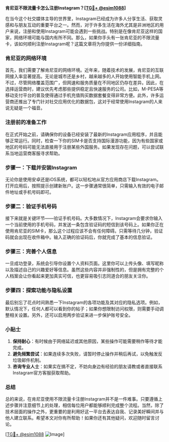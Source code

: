 **肯尼亚不限流量卡怎么注册Instagram？[[TG💪+ @esim1088](https://t.me/s/esim1088)]**

在当今这个社交媒体主导的世界里，Instagram已经成为许多人分享生活、获取灵感和与朋友互动的重要平台之一。然而，对于许多生活在海外尤其是非洲地区的用户来说，注册和使用Instagram可能会遇到一些挑战。特别是在像肯尼亚这样的国家，网络环境可能与国内有所不同。那么，如果你手头有一张肯尼亚的不限流量卡，该如何顺利注册Instagram呢？这篇文章将为你提供一份详细指南。

### 肯尼亚的网络环境

首先，我们需要了解肯尼亚的网络环境。近年来，随着技术的发展，肯尼亚的互联网接入率显著提高。无论是城市还是乡村，越来越多的人开始使用智能手机上网。不过，尽管网络覆盖范围广，但网速和服务质量在不同地区仍存在差异。因此，在选择运营商时，建议优先考虑那些提供稳定且快速服务的公司。比如，M-PESA等移动支付平台的普及使得通过手机充值购买数据套餐变得非常方便。此外，许多运营商还推出了专门针对社交应用优化的数据包，这对于经常使用Instagram的人来说无疑是一个福音。

### 注册前的准备工作

在正式开始之前，请确保你的设备已经安装了最新的Instagram应用程序，并且能够正常运行。同时，检查一下你的SIM卡是否支持国际漫游功能，因为有些国家或地区的号码可能无法直接用于注册某些外国服务。如果发现存在问题，可以尝试联系当地运营商客服寻求帮助。

### 步骤一：下载并安装Instagram

无论你是使用安卓还是iOS系统，都可以轻松地从官方应用商店下载Instagram。打开应用后，按照提示创建新账户。这一步骤通常很简单，只需输入有效的电子邮件地址或手机号码即可。

### 步骤二：验证手机号码

接下来就是关键环节——验证手机号码。大多数情况下，Instagram会要求你输入一个当前使用的手机号码，并发送一条包含验证码的短信到该号码上。如果你正在使用肯尼亚的SIM卡，那么这个过程应该不会有任何障碍。只需等待几分钟，验证码就会出现在收件箱中。输入正确的验证码后，你就完成了基本的信息验证。

### 步骤三：完善个人信息

一旦成功登录，系统会引导你设置个人资料页面。这里你可以上传头像、填写昵称以及描述自己的兴趣爱好等信息。虽然这些内容并非强制性的，但是拥有完整的个人档案会让你看起来更加真实可信，也更容易吸引志同道合的朋友关注你。

### 步骤四：探索功能与隐私设置

最后别忘了花点时间熟悉一下Instagram的各项功能及其对应的隐私选项。例如，默认情况下，任何人都可以看到你的帖子；如果你想限制访问权限，则需要手动调整相关设置。另外，还可以启用两步验证来进一步保护账号安全。

### 小贴士

1. **保持耐心**：有时候由于网络延迟或其他原因，某些操作可能需要稍作等待才能完成。
2. **避免频繁尝试**：如果连续多次失败，请暂时停止操作并稍后再试，以免触发反垃圾邮件机制。
3. **咨询专业人士**：如果实在搞不定，不妨向身边有经验的朋友请教或者直接联系Instagram官方客服获取帮助。

### 总结

总的来说，在肯尼亚使用不限流量卡注册Instagram并不是一件难事。只要遵循上述步骤并注意细节上的处理，相信每位用户都能够顺利完成整个流程。当然，除了技术层面的操作之外，更重要的是利用好这一平台去表达自我、记录美好瞬间并与他人建立联系。希望本文对你有所帮助！如果你还有其他疑问，欢迎随时留言讨论。

[[TG💪+ @esim1088](https://t.me/s/esim1088) ![Image](https://i.postimg.cc/4NQfJmqS/Snipaste-2025-05-13-00-14-12.png)]